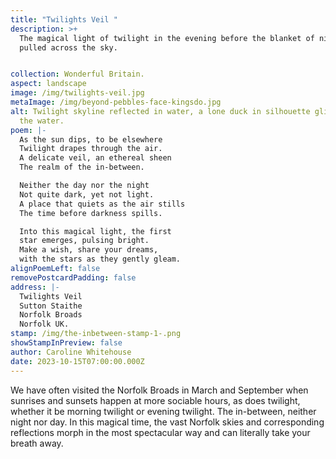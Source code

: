 ```yaml
---
title: "Twilights Veil "
description: >+
  The magical light of twilight in the evening before the blanket of night is
  pulled across the sky.


collection: Wonderful Britain.
aspect: landscape
image: /img/twilights-veil.jpg
metaImage: /img/beyond-pebbles-face-kingsdo.jpg
alt: Twilight skyline reflected in water, a lone duck in silhouette glides over
  the water.
poem: |-
  As the sun dips, to be elsewhere
  Twilight drapes through the air.
  A delicate veil, an ethereal sheen
  The realm of the in-between.

  Neither the day nor the night
  Not quite dark, yet not light.
  A place that quiets as the air stills
  The time before darkness spills.

  Into this magical light, the first
  star emerges, pulsing bright.
  Make a wish, share your dreams,
  with the stars as they gently gleam.
alignPoemLeft: false
removePostcardPadding: false
address: |-
  Twilights Veil
  Sutton Staithe
  Norfolk Broads
  Norfolk UK.
stamp: /img/the-inbetween-stamp-1-.png
showStampInPreview: false
author: Caroline Whitehouse
date: 2023-10-15T07:00:00.000Z
---
```

We have often visited the Norfolk Broads in March and September when sunrises and sunsets happen at more sociable hours, as does twilight, whether it be morning twilight or evening twilight. The in-between, neither night nor day. In this magical time, the vast Norfolk skies and corresponding reflections morph in the most spectacular way and can literally take your breath away.